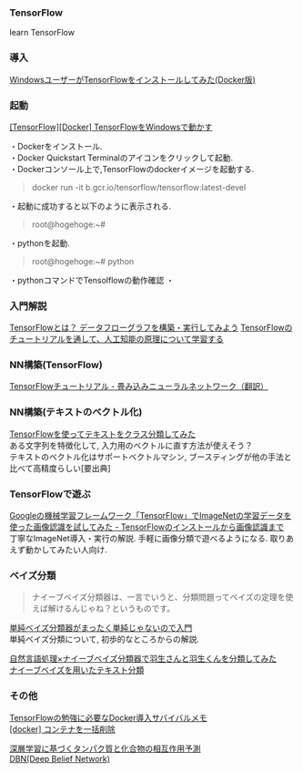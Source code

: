 ### TensorFlow
learn TensorFlow
### 導入
[WindowsユーザーがTensorFlowをインストールしてみた(Docker版)](http://yaju3d.hatenablog.jp/entry/2016/04/07/011033)
### 起動
[[TensorFlow][Docker] TensorFlowをWindowsで動かす](http://scriptlife.hacca.jp/contents/programming/2016/08/11/post-1698/)  
  
・Dockerをインストール.  
・Docker Quickstart Terminalのアイコンをクリックして起動.  
・Dockerコンソール上で,TensorFlowのdockerイメージを起動する.
>docker run -it b.gcr.io/tensorflow/tensorflow:latest-devel 
  
・起動に成功すると以下のように表示される.
>root@hogehoge:~#  
  
・pythonを起動. 
>root@hogehoge:~# python
   
・pythonコマンドでTensolflowの動作確認 
・

### 入門解説
[TensorFlowとは？ データフローグラフを構築・実行してみよう](http://www.buildinsider.net/small/booktensorflow/0001)
[TensorFlowのチュートリアルを通して、人工知能の原理について学習する](http://qiita.com/jintaka1989/items/3b70b5c5541620536fa2)

### NN構築(TensorFlow)
[TensorFlowチュートリアル - 畳み込みニューラルネットワーク（翻訳）](http://qiita.com/KojiOhki/items/e218f36840df10ae358d)  

### NN構築(テキストのベクトル化)
[TensorFlowを使ってテキストをクラス分類してみた](http://www.slideshare.net/YuyaKato3/tensorflow-58795721)  
ある文字列を特徴化して, 入力用のベクトルに直す方法が使えそう？  
テキストのベクトル化はサポートベクトルマシン, ブースティングが他の手法と比べて高精度らしい[要出典]  


### TensorFlowで遊ぶ
[Googleの機械学習フレームワーク「TensorFlow」でImageNetの学習データを使った画像認識を試してみた - TensorFlowのインストールから画像認識まで](http://qiita.com/nkjm/items/a2dada74d48b29f0e5f4)  
丁寧なImageNet導入・実行の解説. 手軽に画像分類で遊べるようになる. 取りあえず動かしてみたい人向け.  

### ベイズ分類
>ナイーブベイズ分類器は、一言でいうと、分類問題ってベイズの定理を使えば解けるんじゃね？というものです。  
  
[単純ベイズ分類器がまったく単純じゃないので入門](https://hogehuga.com/post-563/)  
単純ベイズ分類について, 初歩的なところからの解説.  
  
[自然言語処理×ナイーブベイズ分類器で羽生さんと羽生くんを分類してみた](http://qiita.com/tmnck/items/175787ed94ae3eb62616)  
[ナイーブベイズを用いたテキスト分類](http://aidiary.hatenablog.com/entry/20100613/1276389337)  

### その他
[TensorFlowの勉強に必要なDocker導入サバイバルメモ](http://itsukara.hateblo.jp/entry/2016/05/31/024632)  
[[docker] コンテナを一括削除](http://qiita.com/ozdev/items/9e2090da22ffd6c7ad2a)  
  
[深層学習に基づくタンパク質と化合物の相互作用予測](https://www.ipsj.or.jp/award/9faeag0000004emc-att/4B-07.pdf)  
[DBN(Deep Belief Network)](http://qiita.com/t_Signull/items/f776aecb4909b7c5c116)  

